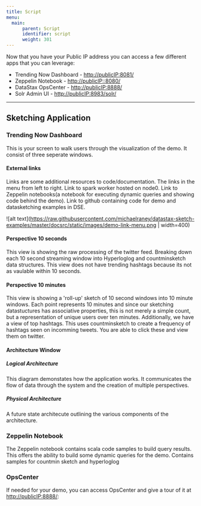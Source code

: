 ```yaml
---
title: Script
menu:
  main:
      parent: Script
      identifier: script
      weight: 301
---
```



Now that you have your Public IP address you can access a few different apps that you can leverage:
* Trending Now Dashboard - <http://publicIP:8081/>
* Zeppelin Notebook - <http://publicIP::8080/>
* DataStax OpsCenter - <http://publicIP:8888/>
* Solr Admin UI - <http://publicIP:8983/solr/>

---

## Sketching Application

### Trending Now Dashboard 
This is your screen to walk users through the visualization of the demo. It consist of three seperate windows.

#### External links
Links are some additional resources to code/documentation. The links in the menu from left to right. Link to spark worker hosted on node0. Link to Zeppelin notebooks(a notebook for executing dynamic queries and showing code behind the demo). Link to github containing code for demo and datasketching examples in DSE. 

![alt text](https://raw.githubusercontent.com/michaelraney/datastax-sketch-examples/master/docsrc/static/images/demo-link-menu.png | width=400)



#### Perspective 10 seconds
This view is showing the raw processing of the twitter feed. Breaking down each 10 second streaming window into Hyperloglog and countminsketch data structures. This view does not have trending hashtags because its not as vaulable within 10 seconds.
#### Perspective 10 minutes
This view is showing a 'roll-up' sketch of 10 second windows into 10 minute windows. Each point represents 10 minutes and since our sketching datastuctures has associative properties, this is not merely a simple count, but a representation of unique users over ten minutes. Additionally, we have a view of top hashtags. This uses countminsketch to create a frequency of hashtags seen on incomming tweets. You are able to click these and view them on twitter. 
#### Architecture Window
##### Logical Architecture
This diagram demonstates how the application works. It communicates the flow of data through the system and the creation of multiple perspectives.  
##### Physical Architecture
A future state architecute outlining the various components of the architecture.

### Zeppelin Notebook 
The Zeppelin notebook contains scala code samples to build query results. This offers the ability to build some dynamic queries for the demo. Contains samples for countmin sketch and hyperloglog

### OpsCenter
If needed for your demo, you can access OpsCenter and give a tour of it at <http://publicIP:8888/>:


